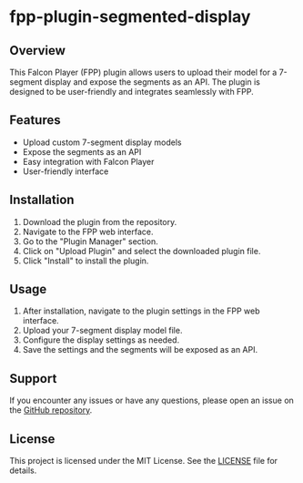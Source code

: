 # fpp-plugin-segmented-display

## Overview

This Falcon Player (FPP) plugin allows users to upload their model for a 7-segment display and expose the segments as an API. The plugin is designed to be user-friendly and integrates seamlessly with FPP.

## Features

- Upload custom 7-segment display models
- Expose the segments as an API
- Easy integration with Falcon Player
- User-friendly interface

## Installation

1. Download the plugin from the repository.
2. Navigate to the FPP web interface.
3. Go to the "Plugin Manager" section.
4. Click on "Upload Plugin" and select the downloaded plugin file.
5. Click "Install" to install the plugin.

## Usage

1. After installation, navigate to the plugin settings in the FPP web interface.
2. Upload your 7-segment display model file.
3. Configure the display settings as needed.
4. Save the settings and the segments will be exposed as an API.

## Support

If you encounter any issues or have any questions, please open an issue on the [GitHub repository](https://github.com/plbeaudoin/fpp-segmented-display/issues).

## License

This project is licensed under the MIT License. See the [LICENSE](LICENSE) file for details.